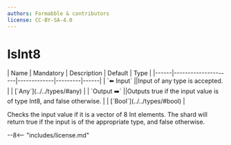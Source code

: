 ```yaml
---
authors: Formabble & contributors
license: CC-BY-SA-4.0
---
```



# IsInt8

<div class="sh-parameters" markdown="1">
| Name | Mandatory | Description | Default | Type |
|------|---------------------|-------------|---------|------|
| `⬅️ Input` ||Input of any type is accepted. | | [`Any`](../../types/#any) |
| `Output ➡️` ||Outputs true if the input value is of type Int8, and false otherwise. | | [`Bool`](../../types/#bool) |

</div>

Checks the input value if it is a vector of 8 Int elements. The shard will return true if the input is of the appropriate type, and false otherwise.

--8<-- "includes/license.md"

